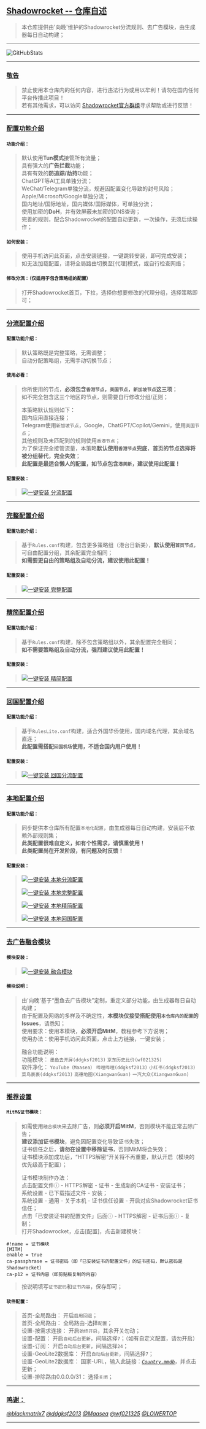 ## [Shadowrocket -- 仓库自述](https://github.com/XiangwanGuan/Shadowrocket)<br>
> 本仓库提供由'向晚'维护的Shadowrocket分流规则、去广告模块，由生成器每日自动构建；<br>
>
------
>
![GitHubStats](https://github-readme-stats.vercel.app/api?username=XiangwanGuan&show_icons=true&theme=default)<br>
>
------
>
### [敬告](#敬告)<br>
> 禁止使用本仓库内的任何内容，进行违法行为或用以牟利！请勿在国内任何平台传播此项目！<br>
> 若有其他需求，可以访问 [Shadowrocket官方群组](https://t.me/ShadowrocketApp)寻求帮助或进行反馈！<br>
>
------
>
### [配置功能介绍](#配置功能介绍)<br>
>
#### `功能介绍：`<br>
> 默认使用**Tun模式**接管所有流量；<br>
> 具有强大的**广告拦截**功能；<br>
> 具有有效的**防追踪/劫持**功能；<br>
> ChatGPT等AI工具单独分流；<br>
> WeChat/Telegram单独分流，规避因配置变化导致的封号风险；<br>
> Apple/Microsoft/Google单独分流；<br>
> 国内地址/国际地址，国内媒体/国际媒体，可单独分流；<br>
> 使用加密的**DoH**，并有效屏蔽未加密的DNS查询；<br>
> 完善的规则，配合Shadowrocket的配置自动更新，一次操作，无须后续操作；<br>
#### `如何安装：`<br>
> 使用手机访问此页面，点击安装链接，一键跳转安装，即可完成安装；<br>
> 如无法加载配置，请将全局路由切换至[代理]模式，或自行检查网络；<br>
>
#### `修改分流：（仅适用于包含策略组的配置）`<br>
> 打开Shadowrocket首页，下拉，选择你想要修改的代理分组，选择策略即可；<br>
>
------
>
### [分流配置介绍](#分流配置介绍)<br>
#### `配置功能介绍：`<br>
> 默认策略既是完整策略，无需调整；<br>
> 自动分配策略组，无需手动切换节点；<br>
>
#### `使用必看：`<br>
> 你所使用的节点，**必须包含`香港节点`，`美国节点`，`新加坡节点`这三项**；<br>
> 如不完全包含这三个地区的节点，则需要自行修改分组/正则；<br>
> 
> 本策略默认规则如下：<br>
> 国内应用直接连接；<br>
> Telegram使用`新加坡节点`，Google，ChatGPT/Copilot/Gemini，使用`美国节点`；<br>
> 其他规则及未匹配到的规则使用`香港节点`；<br>
> 为了保证完全接管流量，本策略**默认使用`香港节点`兜底**，**首页的节点选择将被分组替代，完全失效**；<br>
> **此配置是最适合懒人的配置，如节点包含`港美新`，建议使用此配置！**<br>
>
#### `配置安装：`<br>
> [![一键安装 分流配置](https://img.shields.io/static/v1?label=一键安装&message=Rules.conf&color=grey&logo=googledocs&logoColor=white&labelColor=orange&messageColor=white)](https://lowertop.github.io/Shadowrocket-First/redirect.html?url=shadowrocket://config/add/https://raw.githubusercontent.com/XiangwanGuan/Shadowrocket/main/Rules.conf "一键安装：分流配置")<br>
>
------
>
### [完整配置介绍](#完整配置介绍)<br>
>
#### `配置功能介绍：`<br>
> 基于`Rules.conf`构建，包含更多策略组（港台日新美），**默认使用`首页节点`**，可自由配置分组，其余配置完全相同；<br>
> **如需要更自由的策略组及自动分流，建议使用此配置！**<br>
>
#### `配置安装：`<br>
> [![一键安装 完整配置](https://img.shields.io/static/v1?label=一键安装&message=RulesFull.conf&color=grey&logo=googledocs&logoColor=white&labelColor=orange&messageColor=white)](https://lowertop.github.io/Shadowrocket-First/redirect.html?url=shadowrocket://config/add/https://raw.githubusercontent.com/XiangwanGuan/Shadowrocket/main/RulesFull.conf "一键安装：完整配置")<br>
>
------
>
### [精简配置介绍](#精简配置介绍)<br>
>
#### `配置功能介绍：`<br>
> 基于`Rules.conf`构建，除不包含策略组以外，其余配置完全相同；<br>
> **如不需要策略组及自动分流，强烈建议使用此配置！**<br>
>
#### `配置安装：`<br>
> [![一键安装 精简配置](https://img.shields.io/static/v1?label=一键安装&message=RulesLite.conf&color=grey&logo=googledocs&logoColor=white&labelColor=orange&messageColor=white)](https://lowertop.github.io/Shadowrocket-First/redirect.html?url=shadowrocket://config/add/https://raw.githubusercontent.com/XiangwanGuan/Shadowrocket/main/RulesLite.conf "一键安装：精简配置")<br>
>
------
>
### [回国配置介绍](#回国配置介绍)<br>
>
#### `配置功能介绍：`<br>
> 基于`RulesLite.conf`构建，适合外国华侨使用，国内域名代理，其余域名直连；<br>
> **此配置需搭配`回国机场`使用，不适合国内用户使用！**<br>
>
#### `配置安装：`<br>
> [![一键安装 回国分流配置](https://img.shields.io/static/v1?label=一键安装&message=RulesBackCN.conf&color=grey&logo=googledocs&logoColor=white&labelColor=orange&messageColor=white)](https://lowertop.github.io/Shadowrocket-First/redirect.html?url=shadowrocket://config/add/https://raw.githubusercontent.com/XiangwanGuan/Shadowrocket/main/RulesBackCN.conf "一键安装：回国分流配置")<br>
>
------
>
### [本地配置介绍](#本地配置介绍)<br>
>
#### `配置功能介绍：`<br>
> 同步提供本仓库所有配置`本地化配置`，由生成器每日自动构建，安装后不依赖外部规则集；<br>
> **此类配置很难自定义，如有个性需求，请慎重使用！**<br>
> **此类配置尚在开发阶段，有问题及时反馈！**<br>
>
#### `配置安装：`<br>
> [![一键安装 本地分流配置](https://img.shields.io/static/v1?label=一键安装&message=LocalRules.conf&color=grey&logo=googledocs&logoColor=white&labelColor=orange&messageColor=white)](https://lowertop.github.io/Shadowrocket-First/redirect.html?url=shadowrocket://config/add/https://raw.githubusercontent.com/XiangwanGuan/Shadowrocket/main/LocalRules/LocalRules.conf "一键安装：本地分流配置")<br>
>
> [![一键安装 本地完整配置](https://img.shields.io/static/v1?label=一键安装&message=LocalRulesFull.conf&color=grey&logo=googledocs&logoColor=white&labelColor=orange&messageColor=white)](https://lowertop.github.io/Shadowrocket-First/redirect.html?url=shadowrocket://config/add/https://raw.githubusercontent.com/XiangwanGuan/Shadowrocket/main/LocalRules/LocalRulesFull.conf "一键安装：本地完整配置")<br>
>
> [![一键安装 本地精简配置](https://img.shields.io/static/v1?label=一键安装&message=LocalRulesLite.conf&color=grey&logo=googledocs&logoColor=white&labelColor=orange&messageColor=white)](https://lowertop.github.io/Shadowrocket-First/redirect.html?url=shadowrocket://config/add/https://raw.githubusercontent.com/XiangwanGuan/Shadowrocket/main/LocalRules/LocalRulesLite.conf "一键安装：本地精简配置")<br>
>
> [![一键安装 本地回国配置](https://img.shields.io/static/v1?label=一键安装&message=LocalRulesBackCN.conf&color=grey&logo=googledocs&logoColor=white&labelColor=orange&messageColor=white)](https://lowertop.github.io/Shadowrocket-First/redirect.html?url=shadowrocket://config/add/https://raw.githubusercontent.com/XiangwanGuan/Shadowrocket/main/LocalRules/LocalRulesBackCN.conf "一键安装：本地回国配置")<br>
>
------
>
### [去广告融合模块](#去广告融合模块)<br>
>
#### `模块安装：`<br>
> [![一键安装 融合模块](https://img.shields.io/static/v1?label=一键安装&message=融合模块&color=grey&logo=lvgl&logoColor=white&labelColor=blue&messageColor=white)](https://lowertop.github.io/Shadowrocket-First/redirect.html?url=shadowrocket://install?module=https://raw.githubusercontent.com/XiangwanGuan/Shadowrocket/main/Module.sgmodule "一键安装：融合模块")<br>
>
#### `模块说明：`<br>
> 由'向晚'基于“墨鱼去广告模块”定制，重定义部分功能，由生成器每日自动构建；<br>
> 由于配置及网络的多样及不确定性，**本模块仅接受搭配使用`本仓库内的配置`的Issues**，请悉知；<br>
> 使用要求：使用本模块，**必须开启MitM**，教程参考下方说明；<br>
> 使用办法：使用手机访问此页面，点击上方链接，一键安装；<br>
> 
> 融合功能说明：<br>
> 功能模块：
`墨鱼去开屏(ddgksf2013)`
`京东历史比价(wf021325)`<br>
> 软件净化：
`YouTube（Maasea）`
`哔哩哔哩(ddgksf2013)`
`小红书(ddgksf2013)`
`菜鸟裹裹(ddgksf2013)`
`高德地图(XiangwanGuan)`
`一汽大众(XiangwanGuan)`
>
------
>
### [推荐设置](#推荐设置)<br>
>
#### `MitM&证书模块：`<br>
> 如需使用`融合模块`来去除广告，则**必须开启MitM**，否则模块不能正常去除广告；<br>
> **建议添加证书模块**，避免因配置变化导致证书失效；<br>
> 证书信任之后，**请勿在设置中移除证书**，否则MitM将会失效；<br>
> 证书模块添加成功后，“HTTPS解密”开关将不再重要，默认开启（模块的优先级高于配置）；<br>
> 
> 证书模块制作办法：<br>
> 点击配置文件ⓘ - HTTPS解密 - 证书 - 生成新的CA证书 - 安装证书；<br>
> 系统设置 - 已下载描述文件 - 安装；<br>
> 系统设置 - 通用 - 关于本机 - 证书信任设置 - 开启对应Shadowrocket证书信任；<br>
> 点击「已安装证书的配置文件」后面ⓘ - HTTPS解密 - 证书后面ⓘ - 复制；<br>
> 打开Shadowrocket，点击[配置]，点击新建模块：<br>
```
#!name = 证书模块
[MITM]
enable = true
ca-passphrase = 证书密码（即「已安装证书的配置文件」的证书密码，默认密码是Shadowrocket）
ca-p12 = 证书内容（即剪贴板复制的内容）
```
>按说明填写`证书密码`和`证书内容`，保存即可；<br>
>
#### `软件配置：`<br>
> 首页-全局路由：
开启`启用回退`；<br>
> 首页-全局路由：
全局路由-选择`配置`；<br>
> 设置-按需求连接：
开启`始终开启`，其余开关勿动；<br>
> 设置-配置：
开启`自动后台更新`，间隔选择`7`；（如有自定义配置，请勿开启）<br>
> 设置-订阅：
开启`自动后台更新`，间隔选择`24`；<br>
> 设置-GeoLite2数据库：
开启`自动后台更新`，间隔选择`7`；<br>
> 设置-GeoLite2数据库：
国家-URL，输入此链接：[*`Country.mmdb`*](https://github.com/Hackl0us/GeoIP2-CN/raw/release/Country.mmdb)，并点击更新；<br>
> 设置-排除路由0.0.0.0/31：
选择`关闭`；<br>
>
------
>
### [鸣谢：](#鸣谢：)<br>
[*@blackmatrix7*](https://github.com/blackmatrix7/ios_rule_script/tree/master/rule/Shadowrocket)
[*@ddgksf2013*](https://github.com/ddgksf2013/ddgksf2013)
[*@Maasea*](https://github.com/Maasea/sgmodule)
[*@wf021325*](https://github.com/wf021325/qx)
[*@LOWERTOP*](https://github.com/LOWERTOP/Shadowrocket-First)<br>
>
------
>
